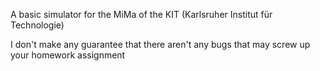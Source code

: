 A basic simulator for the MiMa of the KIT (Karlsruher Institut für Technologie)

I don't make any guarantee that there aren't any bugs that may screw up your homework assignment
